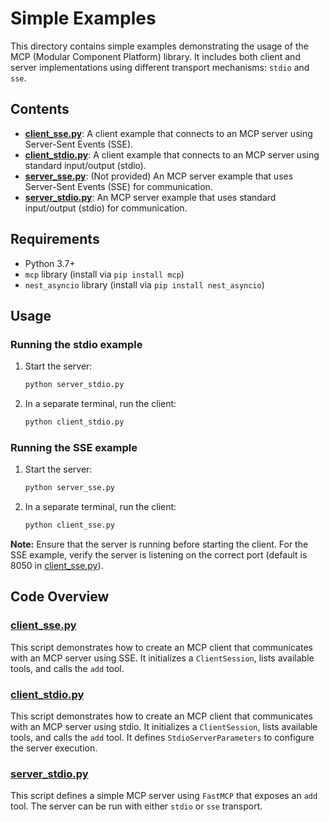 # Simple Examples

This directory contains simple examples demonstrating the usage of the MCP (Modular Component Platform) library. It includes both client and server implementations using different transport mechanisms: `stdio` and `sse`.

## Contents

-   **[client_sse.py](client_sse.py)**: A client example that connects to an MCP server using Server-Sent Events (SSE).
-   **[client_stdio.py](client_stdio.py)**: A client example that connects to an MCP server using standard input/output (stdio).
-   **[server_sse.py](server_sse.py)**: (Not provided) An MCP server example that uses Server-Sent Events (SSE) for communication.
-   **[server_stdio.py](server_stdio.py)**: An MCP server example that uses standard input/output (stdio) for communication.

## Requirements

-   Python 3.7+
-   `mcp` library (install via `pip install mcp`)
-   `nest_asyncio` library (install via `pip install nest_asyncio`)

## Usage

### Running the stdio example

1.  Start the server:

    ```sh
    python server_stdio.py
    ```

2.  In a separate terminal, run the client:

    ```sh
    python client_stdio.py
    ```

### Running the SSE example

1.  Start the server:

    ```sh
    python server_sse.py
    ```

2.  In a separate terminal, run the client:

    ```sh
    python client_sse.py
    ```

**Note:** Ensure that the server is running before starting the client.  For the SSE example, verify the server is listening on the correct port (default is 8050 in [client_sse.py](client_sse.py)).

## Code Overview

### [client_sse.py](client_sse.py)

This script demonstrates how to create an MCP client that communicates with an MCP server using SSE. It initializes a `ClientSession`, lists available tools, and calls the `add` tool.

### [client_stdio.py](client_stdio.py)

This script demonstrates how to create an MCP client that communicates with an MCP server using stdio. It initializes a `ClientSession`, lists available tools, and calls the `add` tool.  It defines `StdioServerParameters` to configure the server execution.

### [server_stdio.py](server_stdio.py)

This script defines a simple MCP server using `FastMCP` that exposes an `add` tool.  The server can be run with either `stdio` or `sse` transport.